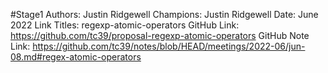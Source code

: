 #Stage1
Authors: Justin Ridgewell
Champions: Justin Ridgewell
Date: June 2022
Link Titles: regexp-atomic-operators
GitHub Link: https://github.com/tc39/proposal-regexp-atomic-operators
GitHub Note Link: https://github.com/tc39/notes/blob/HEAD/meetings/2022-06/jun-08.md#regex-atomic-operators
